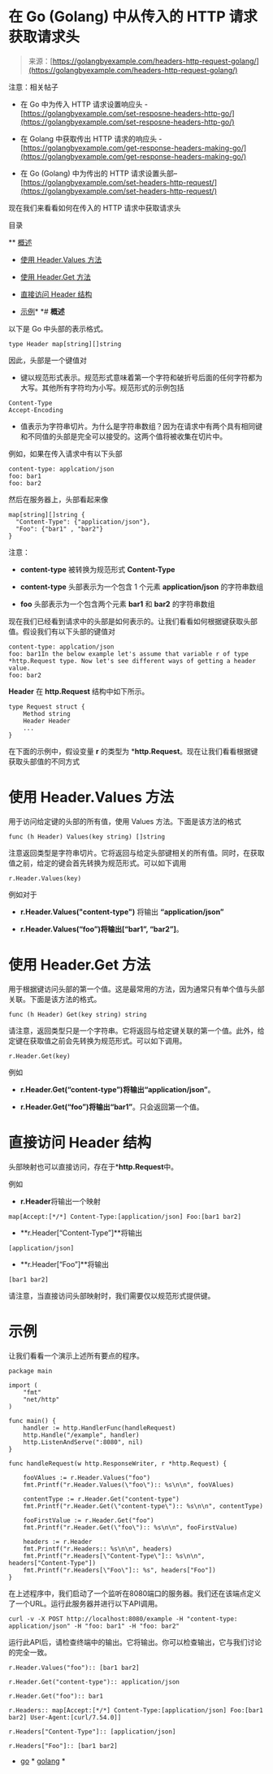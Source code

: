 <!--yml

分类：未分类

日期：2024-10-13 06:31:28

-->

# 在 Go (Golang) 中从传入的 HTTP 请求获取请求头

> 来源：[https://golangbyexample.com/headers-http-request-golang/](https://golangbyexample.com/headers-http-request-golang/)

注意：相关帖子

+   在 Go 中为传入 HTTP 请求设置响应头 - [https://golangbyexample.com/set-resposne-headers-http-go/](https://golangbyexample.com/set-resposne-headers-http-go/)

+   在 Golang 中获取传出 HTTP 请求的响应头 - [https://golangbyexample.com/get-response-headers-making-go/](https://golangbyexample.com/get-response-headers-making-go/)

+   在 Go (Golang) 中为传出的 HTTP 请求设置头部– [https://golangbyexample.com/set-headers-http-request/](https://golangbyexample.com/set-headers-http-request/)

现在我们来看看如何在传入的 HTTP 请求中获取请求头

目录

**   [概述](#Overview "概述")

+   [使用 Header.Values 方法](#Using_HeaderValues_method "使用 Header.Values 方法")

+   [使用 Header.Get 方法](#Using_HeaderGet_method "使用 Header.Get 方法")

+   [直接访问 Header 结构](#Directly_Accessing_the_Header_Struct "直接访问 Header 结构")

+   [示例](#Example "示例")*  *# **概述**

以下是 Go 中头部的表示格式。

```
type Header map[string][]string
```

因此，头部是一个键值对

+   键以规范形式表示。规范形式意味着第一个字符和破折号后面的任何字符都为大写。其他所有字符均为小写。规范形式的示例包括

```
Content-Type
Accept-Encoding
```

+   值表示为字符串切片。为什么是字符串数组？因为在请求中有两个具有相同键和不同值的头部是完全可以接受的。这两个值将被收集在切片中。

例如，如果在传入请求中有以下头部

```
content-type: applcation/json
foo: bar1
foo: bar2
```

然后在服务器上，头部看起来像

```
map[string][]string {
  "Content-Type": {"application/json"},
  "Foo": {"bar1" , "bar2"}
}
```

注意：

+   **content-type** 被转换为规范形式 **Content-Type**

+   **content-type** 头部表示为一个包含 1 个元素 **application/json** 的字符串数组

+   **foo** 头部表示为一个包含两个元素 **bar1** 和 **bar2** 的字符串数组

现在我们已经看到请求中的头部是如何表示的。让我们看看如何根据键获取头部值。假设我们有以下头部的键值对

```
content-type: applcation/json
foo: bar1In the below example let's assume that variable r of type *http.Request type. Now let's see different ways of getting a header value.
foo: bar2
```

**Header** 在 **http.Request** 结构中如下所示。

```
type Request struct {
    Method string
    Header Header
    ...
}
```

在下面的示例中，假设变量 **r** 的类型为 ***http.Request**。现在让我们看看根据键获取头部值的不同方式

# **使用 Header.Values 方法**

用于访问给定键的头部的所有值，使用 Values 方法。下面是该方法的格式

```
func (h Header) Values(key string) []string
```

注意返回类型是字符串切片。它将返回与给定头部键相关的所有值。同时，在获取值之前，给定的键会首先转换为规范形式。可以如下调用

```
r.Header.Values(key)
```

例如对于

+   **r.Header.Values("content-type")** 将输出 **“application/json”**

+   **r.Header.Values(“foo”)**将输出**[“bar1”, “bar2”]**。

# **使用 Header.Get 方法**

用于根据键访问头部的第一个值。这是最常用的方法，因为通常只有单个值与头部关联。下面是该方法的格式。

```
func (h Header) Get(key string) string
```

请注意，返回类型只是一个字符串。它将返回与给定键关联的第一个值。此外，给定键在获取值之前会先转换为规范形式。可以如下调用。

```
r.Header.Get(key)
```

例如

+   **r.Header.Get(“content-type”)**将输出**“application/json”**。

+   **r.Header.Get(“foo”)**将输出**“bar1”**。只会返回第一个值。

# **直接访问 Header 结构**

头部映射也可以直接访问，存在于***http.Request**中。

例如

+   **r.Header**将输出一个映射

```
map[Accept:[*/*] Content-Type:[application/json] Foo:[bar1 bar2]
```

+   **r.Header[“Content-Type”]**将输出

```
[application/json]
```

+   **r.Header[“Foo”]**将输出

```
[bar1 bar2]
```

请注意，当直接访问头部映射时，我们需要仅以规范形式提供键。

# **示例**

让我们看看一个演示上述所有要点的程序。

```
package main

import (
	"fmt"
	"net/http"
)

func main() {
	handler := http.HandlerFunc(handleRequest)
	http.Handle("/example", handler)
	http.ListenAndServe(":8080", nil)
}

func handleRequest(w http.ResponseWriter, r *http.Request) {

	fooVAlues := r.Header.Values("foo")
	fmt.Printf("r.Header.Values(\"foo\"):: %s\n\n", fooVAlues)

	contentType := r.Header.Get("content-type")
	fmt.Printf("r.Header.Get(\"content-type\"):: %s\n\n", contentType)

	fooFirstValue := r.Header.Get("foo")
	fmt.Printf("r.Header.Get(\"foo\"):: %s\n\n", fooFirstValue)

	headers := r.Header
	fmt.Printf("r.Headers:: %s\n\n", headers)
	fmt.Printf("r.Headers[\"Content-Type\"]:: %s\n\n", headers["Content-Type"])
	fmt.Printf("r.Headers[\"Foo\"]:: %s", headers["Foo"])
}
```

在上述程序中，我们启动了一个监听在8080端口的服务器。我们还在该端点定义了一个URL。运行此服务器并进行以下API调用。

```
curl -v -X POST http://localhost:8080/example -H "content-type: application/json" -H "foo: bar1" -H "foo: bar2"
```

运行此API后，请检查终端中的输出。它将输出。你可以检查输出，它与我们讨论的完全一致。

```
r.Header.Values("foo"):: [bar1 bar2]

r.Header.Get("content-type"):: application/json

r.Header.Get("foo"):: bar1

r.Headers:: map[Accept:[*/*] Content-Type:[application/json] Foo:[bar1 bar2] User-Agent:[curl/7.54.0]]

r.Headers["Content-Type"]:: [application/json]

r.Headers["Foo"]:: [bar1 bar2]
```

+   [go](https://golangbyexample.com/tag/go/) * [golang](https://golangbyexample.com/tag/golang/) *
